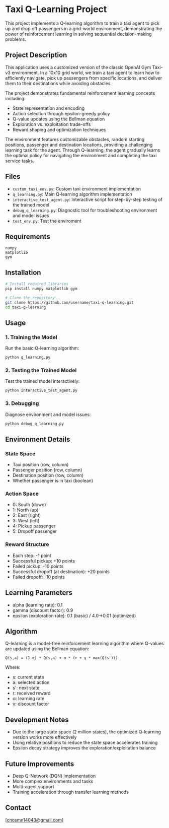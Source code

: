 # Taxi Q-Learning Project

This project implements a Q-learning algorithm to train a taxi agent to pick up and drop off passengers in a grid-world environment, demonstrating the power of reinforcement learning in solving sequential decision-making problems.

## Project Description

This application uses a customized version of the classic OpenAI Gym Taxi-v3 environment. In a 10x10 grid world, we train a taxi agent to learn how to efficiently navigate, pick up passengers from specific locations, and deliver them to their destinations while avoiding obstacles.

The project demonstrates fundamental reinforcement learning concepts including:
- State representation and encoding
- Action selection through epsilon-greedy policy
- Q-value updates using the Bellman equation
- Exploration vs. exploitation trade-offs
- Reward shaping and optimization techniques

The environment features customizable obstacles, random starting positions, passenger and destination locations, providing a challenging learning task for the agent. Through Q-learning, the agent gradually learns the optimal policy for navigating the environment and completing the taxi service tasks.

## Files

- `custom_taxi_env.py`: Custom taxi environment implementation
- `q_learning.py`: Main Q-learning algorithm implementation
- `interactive_test_agent.py`: Interactive script for step-by-step testing of the trained model
- `debug_q_learning.py`: Diagnostic tool for troubleshooting environment and model issues
- `test_env.py`: Test the enviroment

## Requirements

```
numpy
matplotlib
gym
```

## Installation

```bash
# Install required libraries
pip install numpy matplotlib gym

# Clone the repository
git clone https://github.com/username/taxi-q-learning.git
cd taxi-q-learning
```

## Usage

### 1. Training the Model

Run the basic Q-learning algorithm:

```bash
python q_learning.py
```

### 2. Testing the Trained Model

Test the trained model interactively:

```bash
python interactive_test_agent.py
```

### 3. Debugging

Diagnose environment and model issues:

```bash
python debug_q_learning.py
```

## Environment Details

### State Space
- Taxi position (row, column)
- Passenger position (row, column)
- Destination position (row, column)
- Whether passenger is in taxi (boolean)

### Action Space
- 0: South (down)
- 1: North (up)
- 2: East (right)
- 3: West (left)
- 4: Pickup passenger
- 5: Dropoff passenger

### Reward Structure
- Each step: -1 point
- Successful pickup: +10 points
- Failed pickup: -10 points
- Successful dropoff (at destination): +20 points
- Failed dropoff: -10 points

## Learning Parameters

- alpha (learning rate): 0.1
- gamma (discount factor): 0.9
- epsilon (exploration rate): 0.1 (basic) / 4.0→0.01 (optimized)

## Algorithm

Q-learning is a model-free reinforcement learning algorithm where Q-values are updated using the Bellman equation:

```
Q(s,a) = (1-α) * Q(s,a) + α * (r + γ * max(Q(s')))
```

Where:
- s: current state
- a: selected action
- s': next state
- r: received reward
- α: learning rate
- γ: discount factor

## Development Notes

- Due to the large state space (2 million states), the optimized Q-learning version works more effectively
- Using relative positions to reduce the state space accelerates training
- Epsilon decay strategy improves the exploration/exploitation balance

## Future Improvements

- Deep Q-Network (DQN) implementation
- More complex environments and tasks
- Multi-agent support
- Training acceleration through transfer learning methods

## Contact

[cnosmn14043@gmail.com]
